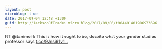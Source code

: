 ```yaml
---
layout: post
microblog: true
date: 2017-09-04 12:48 +1300
guid: http://JacksonOfTrades.micro.blog/2017/09/03/t904491401986973696.html
---
```

RT @itanimeirl: This is how it ought to be, despite what your gender studies professor says [t.co/9Jnsi91v1...](https://t.co/9Jnsi91v1L)
